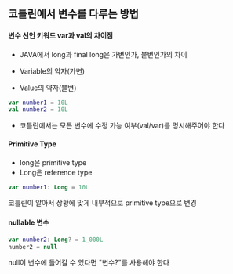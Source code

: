 ## 코틀린에서 변수를 다루는 방법

#### 변수 선언 키워드 var과 val의 차이점

- JAVA에서 long과 final long은 가변인가, 불변인가의 차이

- Variable의 약자(가변)
- Value의 약자(불변)

```kotlin
var number1 = 10L
val number2 = 10L
```
- 코틀린에서는 모든 변수에 수정 가능 여부(val/var)를 명시해주어야 한다

#### Primitive Type

- long은 primitive type
- Long은 reference type

```kotlin
var number1: Long = 10L
```
코틀린이 알아서 상황에 맞게 내부적으로 primitive type으로 변경

 #### nullable 변수

 ```kotlin
var number2: Long? = 1_000L
number2 = null
```

null이 변수에 들어갈 수 있다면 "변수?"를 사용해야 한다